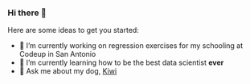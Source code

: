 ### Hi there 👋


Here are some ideas to get you started:

- 🔭 I’m currently working on regression exercises for my schooling at Codeup in San Antonio
- 🌱 I’m currently learning how to be the best data scientist **ever**
- 💬 Ask me about my dog, [Kiwi](https://www.instagram.com/p/CfUDEIBr0x9/)
